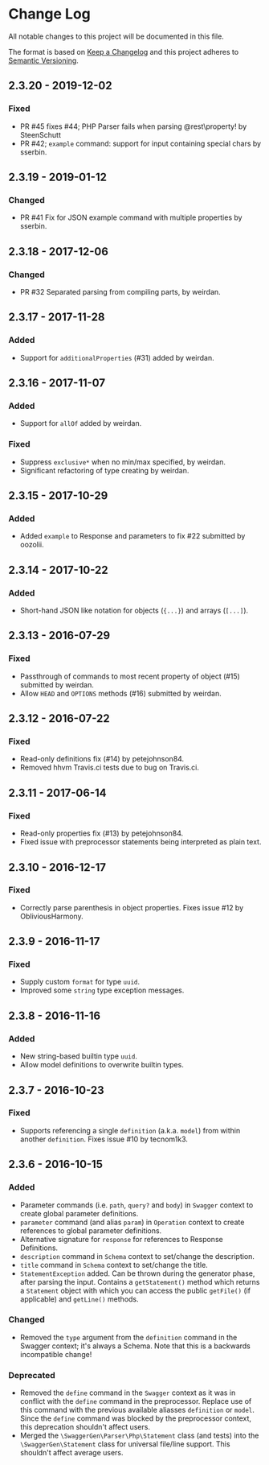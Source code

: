 # Change Log
All notable changes to this project will be documented in this file.

The format is based on [Keep a Changelog](http://keepachangelog.com/)
and this project adheres to [Semantic Versioning](http://semver.org/).

## 2.3.20 - 2019-12-02
### Fixed
- PR #45 fixes #44; PHP Parser fails when parsing @rest\property! by SteenSchutt
- PR #42; `example` command: support for input containing special chars by sserbin.

## 2.3.19 - 2019-01-12
### Changed
- PR #41 Fix for JSON example command with multiple properties by sserbin.

## 2.3.18 - 2017-12-06
### Changed
- PR #32 Separated parsing from compiling parts, by weirdan.

## 2.3.17 - 2017-11-28
### Added
- Support for `additionalProperties` (#31) added by weirdan.

## 2.3.16 - 2017-11-07
### Added
- Support for `allOf` added by weirdan.
### Fixed
- Suppress `exclusive*` when no min/max specified, by weirdan.
- Significant refactoring of type creating by weirdan.

## 2.3.15 - 2017-10-29
### Added
- Added `example` to Response and parameters to fix #22 submitted by oozolii.

## 2.3.14 - 2017-10-22
### Added
- Short-hand JSON like notation for objects (`{...}`) and arrays (`[...]`). 

## 2.3.13 - 2016-07-29
### Fixed
- Passthrough of commands to most recent property of object (#15) submitted by
weirdan.
- Allow `HEAD` and `OPTIONS` methods (#16) submitted by weirdan.

## 2.3.12 - 2016-07-22
### Fixed
- Read-only definitions fix (#14) by petejohnson84.
- Removed hhvm Travis.ci tests due to bug on Travis.ci.

## 2.3.11 - 2017-06-14
### Fixed
- Read-only properties fix (#13) by petejohnson84.
- Fixed issue with preprocessor statements being interpreted as plain text.

## 2.3.10 - 2016-12-17
### Fixed
- Correctly parse parenthesis in object properties. Fixes issue #12 by
ObliviousHarmony.

## 2.3.9 - 2016-11-17
### Fixed
- Supply custom `format` for type `uuid`.
- Improved some `string` type exception messages.

## 2.3.8 - 2016-11-16
### Added
- New string-based builtin type `uuid`.
- Allow model definitions to overwrite builtin types.

## 2.3.7 - 2016-10-23
### Fixed
- Supports referencing a single `definition` (a.k.a. `model`) from within
another `definition`. Fixes issue #10 by tecnom1k3.

## 2.3.6 - 2016-10-15
### Added
- Parameter commands (i.e. `path`, `query?` and `body`) in `Swagger` context to
create global parameter definitions.
- `parameter` command (and alias `param`) in `Operation` context to create
references to global parameter definitions.
- Alternative signature for `response` for references to Response Definitions.
- `description` command in `Schema` context to set/change the description.
- `title` command in `Schema` context to set/change the title.
- `StatementException` added. Can be thrown during the generator phase, after
parsing the input. Contains a `getStatement()` method which returns a
`Statement` object with which you can access the public `getFile()` (if
applicable) and `getLine()` methods.

### Changed
- Removed the `type` argument from the `definition` command in the Swagger
context; it's always a Schema. Note that this is a backwards incompatible
change!

### Deprecated
- Removed the `define` command in the `Swagger` context as it was in conflict
with the `define` command in the preprocessor. Replace use of this command with
the previous available aliasses `definition` or `model`. Since the `define`
command was blocked by the preprocessor context, this deprecation shouldn't
affect users.
- Merged the `\SwaggerGen\Parser\Php\Statement` class (and tests) into the
`\SwaggerGen\Statement` class for universal file/line support. This shouldn't
affect average users.